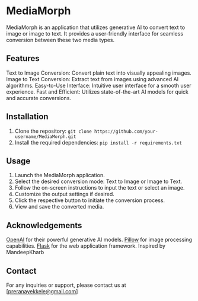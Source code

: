 # MediaMorph

MediaMorph is an application that utilizes generative AI to convert text to image or image to text. It provides a user-friendly interface for seamless conversion between these two media types.

## Features

Text to Image Conversion: Convert plain text into visually appealing images.
Image to Text Conversion: Extract text from images using advanced AI algorithms.
Easy-to-Use Interface: Intuitive user interface for a smooth user experience.
Fast and Efficient: Utilizes state-of-the-art AI models for quick and accurate conversions.

## Installation

1. Clone the repository: `git clone https://github.com/your-username/MediaMorph.git`
2. Install the required dependencies: `pip install -r requirements.txt`

## Usage

1. Launch the MediaMorph application.
2. Select the desired conversion mode: Text to Image or Image to Text.
3. Follow the on-screen instructions to input the text or select an image.
4. Customize the output settings if desired.
5. Click the respective button to initiate the conversion process.
6. View and save the converted media.


## Acknowledgements

[OpenAI](https://openai.com/) for their powerful generative AI models.
[Pillow](https://python-pillow.org/) for image processing capabilities.
[Flask](https://flask.palletsprojects.com/) for the web application framework.
Inspired by MandeepKharb 

## Contact

For any inquiries or support, please contact us at [preranayekkele@gmail.com]
